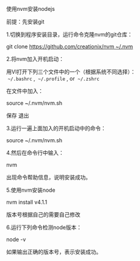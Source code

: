 使用nvm安装nodejs

前提：先安装git

1.切换到程序安装目录，运行命令克隆nvm的git仓库：

git clone https://github.com/creationix/nvm ~/.nvm

2.将nvm加入开机启动：

用VI打开下列三个文件中的一个（根据系统不同选择）：  `~/.bashrc` ,  `~/.profile` , or  `~/.zshrc`

在文件中加入：

source ~/.nvm/nvm.sh

保存 退出

3.运行一遍上面加入的开机启动中的命令：

source ~/.nvm/nvm.sh

4.然后在命令行中输入：

nvm

出现命令帮助信息，说明安装成功。

5.使用nvm安装node

nvm install v4.1.1

版本号根据自己的需要自己修改

6.运行下列命令检测node版本：

node -v

如果输出正确的版本号，表示安装成功。